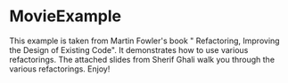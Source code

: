 # MovieExample

This example is taken from Martin Fowler's book " Refactoring, Improving the Design of Existing Code". It demonstrates how to use various refactorings. The attached slides from Sherif Ghali walk you through the various refactorings. Enjoy!
